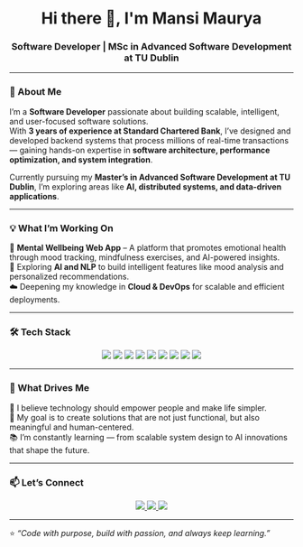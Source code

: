 <!-- Profile Header -->
<h1 align="center">Hi there 👋, I'm Mansi Maurya</h1>
<h3 align="center">Software Developer | MSc in Advanced Software Development at TU Dublin</h3>

---

### 🚀 About Me  
I’m a **Software Developer** passionate about building scalable, intelligent, and user-focused software solutions.  
With **3 years of experience at Standard Chartered Bank**, I’ve designed and developed backend systems that process millions of real-time transactions — gaining hands-on expertise in **software architecture, performance optimization, and system integration**.  

Currently pursuing my **Master’s in Advanced Software Development at TU Dublin**, I’m exploring areas like **AI, distributed systems, and data-driven applications**.  

---

### 💡 What I’m Working On  
🧠 **Mental Wellbeing Web App** – A platform that promotes emotional health through mood tracking, mindfulness exercises, and AI-powered insights.  
🤖 Exploring **AI and NLP** to build intelligent features like mood analysis and personalized recommendations.  
☁️ Deepening my knowledge in **Cloud & DevOps** for scalable and efficient deployments.  

---

### 🛠️ Tech Stack  
<p align="center">
  <img src="https://img.shields.io/badge/Java-ED8B00?style=for-the-badge&logo=openjdk&logoColor=white"/>
  <img src="https://img.shields.io/badge/Python-3670A0?style=for-the-badge&logo=python&logoColor=ffdd54"/>
  <img src="https://img.shields.io/badge/Oracle-F80000?style=for-the-badge&logo=oracle&logoColor=white"/>
  <img src="https://img.shields.io/badge/Spring%20Boot-6DB33F?style=for-the-badge&logo=springboot&logoColor=white"/>
  <img src="https://img.shields.io/badge/React-61DAFB?style=for-the-badge&logo=react&logoColor=black"/>
  <img src="https://img.shields.io/badge/Node.js-339933?style=for-the-badge&logo=nodedotjs&logoColor=white"/>
  <img src="https://img.shields.io/badge/PostgreSQL-316192?style=for-the-badge&logo=postgresql&logoColor=white"/>
  <img src="https://img.shields.io/badge/Docker-2496ED?style=for-the-badge&logo=docker&logoColor=white"/>
  <img src="https://img.shields.io/badge/Azure%20DevOps-0078D7?style=for-the-badge&logo=azuredevops&logoColor=white"/>
</p>

---

### 🌱 What Drives Me  
💭 I believe technology should empower people and make life simpler.  
🚀 My goal is to create solutions that are not just functional, but also meaningful and human-centered.  
📚 I’m constantly learning — from scalable system design to AI innovations that shape the future.  

---


### 📫 Let’s Connect  
<p align="center">
  <a href="https://www.linkedin.com/in/mansi-maurya-639683183" target="_blank">
    <img src="https://img.shields.io/badge/LinkedIn-0077B5?style=for-the-badge&logo=linkedin&logoColor=white"/>
  </a>
  <a href="mailto:mansimaurya75@gmail.com" target="_blank">
    <img src="https://img.shields.io/badge/Email-D14836?style=for-the-badge&logo=gmail&logoColor=white"/>
  </a>
  <a href="https://github.com/mansi75" target="_blank">
    <img src="https://img.shields.io/badge/GitHub-181717?style=for-the-badge&logo=github&logoColor=white"/>
  </a>
</p>

---

⭐️ *“Code with purpose, build with passion, and always keep learning.”*
